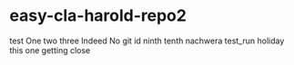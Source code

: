 # easy-cla-harold-repo2
test
One two
three
Indeed
No git id
ninth
tenth
nachwera
test_run
holiday
this one
getting close
